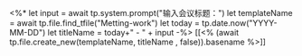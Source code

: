 <%* 
let input = await tp.system.prompt("输入会议标题：")
let templateName = await tp.file.find_tfile("Metting-work")
let today = tp.date.now("YYYY-MM-DD")
let titleName = today+" - " + input
-%>
[[<% (await tp.file.create_new(templateName, titleName , false)).basename %>]]